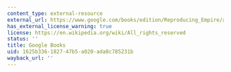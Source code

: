 ```yaml
---
content_type: external-resource
external_url: https://www.google.com/books/edition/Reproducing_Empire/aSklDQAAQBAJ?hl=en&gbpv=1
has_external_license_warning: true
license: https://en.wikipedia.org/wiki/All_rights_reserved
status: ''
title: Google Books
uid: 1625b336-1827-47b5-a020-ada8c785231b
wayback_url: ''
---
```

